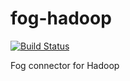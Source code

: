 # fog-hadoop
[![Build Status](https://travis-ci.org/aljesusg/fog-hadoop.svg?branch=master)](https://travis-ci.org/aljesusg/fog-hadoop)

Fog connector for Hadoop
